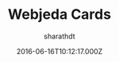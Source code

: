 ---
title: Webjeda Cards
github: https://github.com/sharu725/cards
demo: https://webjeda.com/cards
author: sharathdt
ssg:
  - Jekyll
cms:
  - No Cms
date: 2016-06-16T10:12:17.000Z
description: A bootstrap based minimal jekyll theme
stale: false
---